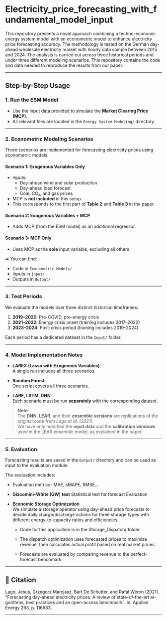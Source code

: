 # Electricity_price_forecasting_with_fundamental_model_input
This repository presents a novel approach combining a techno-economic energy system model with an econometric model to enhance electricity price forecasting accuracy. The methodology is tested on the German day-ahead wholesale electricity market with hourly data sample between 2015 and 2024. The analysis is carried out across three historical periods and under three different modeling scenarios.
This repository contains the code and data needed to reproduce the results from our paper.


---

## Step-by-Step Usage

### 1. Run the ESM Model

- Use the input data provided to simulate the **Market Clearing Price (MCP)**.
- All relevant files are located in the `Energy System Modeling/` directory.

---

### 2. Econometric Modeling Scenarios

Three scenarios are implemented for forecasting electricity prices using econometric models:

#### **Scenario 1: Exogenous Variables Only**
- Inputs:  
  - Day-ahead wind and solar production  
  - Day-ahead load forecast  
  - Coal, CO₂, and gas prices  
- MCP is **not included** in this setup.  
- This corresponds to the first part of **Table 2** and **Table 3** in the paper.

#### **Scenario 2: Exogenous Variables + MCP**
- Adds MCP (from the ESM model) as an additional regressor.

#### **Scenario 3: MCP Only**
- Uses MCP as the **sole** input variable, excluding all others.

➡ You can find:
- Code in `Econometric Models/`  
- Inputs in `Input/`  
- Outputs in `Output/`

---

### 3. Test Periods

We evaluate the models over three distinct historical timeframes:

1. **2019–2020**: Pre-COVID, pre-energy crisis  
2. **2021–2022**: Energy crisis onset (training includes 2017–2022)  
3. **2023–2024**: Post-crisis period (training includes 2019–2024)

Each period has a dedicated dataset in the `Input/` folder.

---

### 4. Model Implementation Notes

- **LAREX (Lasso with Exogenous Variables)**:  
  A single run includes all three scenarios.

- **Random Forest**:  
  One script covers all three scenarios.

- **LARE, LSTM, DNN**:  
  Each scenario must be run **separately** with the corresponding dataset.

> **Note**:  
> The **DNN**, **LEAR**, and their **ensemble versions** are replications of the original code from *Lago et al. (2021)*.  
> We have only modified the **input data** and the **calibration windows** used in the LEAR ensemble model, as explained in the paper.

---

### 5. Evaluation

Forecasting results are saved in the `Output/` directory and can be used as input to the evaluation module.

The evaluation includes:
- Evaluation metrics- MAE, sMAPE, RMSE,..
- **Giacomini–White (GW) test** Statistical test for forecast Evaluation 


- **Economic Storage Optimization**  
 We simulate a storage operator using day-ahead price forecasts to decide daily charge/discharge actions for three storage types with different energy-to-capacity ratios and efficiencies.

   - Code for this application is in the Storage_Dispatch/ folder.

   - The dispatch optimization uses forecasted prices to maximize revenue, then calculates actual profit based on real market prices.

   - Forecasts are evaluated by comparing revenue to the perfect-forecast benchmark.
---

## 📄 Citation

Lago, Jesus, Grzegorz Marcjasz, Bart De Schutter, and Rafał Weron (2021).
“Forecasting day-ahead electricity prices: A review of state-of-the-art al-
gorithms, best practices and an open-access benchmark”. In: Applied Energy 293, p. 116983.

---




